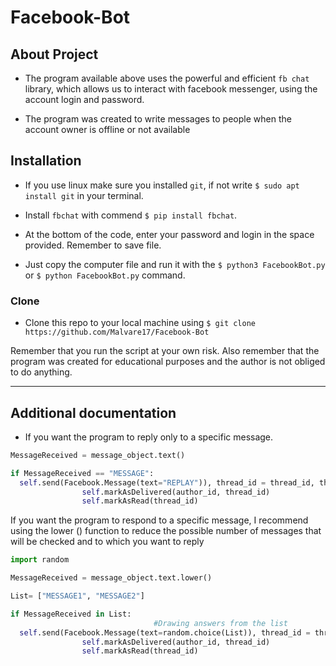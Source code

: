 
# Facebook-Bot

## About Project
- The program available above uses the powerful and efficient `fb chat` library, which allows us to interact with facebook messenger, using the account login and password.

- The program was created to write messages to people when the account owner is offline or not available

## Installation

- If you use linux make sure you installed `git`, if not write `$ sudo apt install git` in your terminal.

- Install `fbchat` with commend `$ pip install fbchat`.

- At the bottom of the code, enter your password and login in the space provided. Remember to save file.

- Just copy the computer file and run it with the `$ python3 FacebookBot.py` or `$ python FacebookBot.py` command.

### Clone

- Clone this repo to your local machine using `$ git clone https://github.com/Malvare17/Facebook-Bot`

Remember that you run the script at your own risk. Also remember that the program was created for educational purposes and the author is not obliged to do anything.

---

## Additional documentation

- If you want the program to reply only to a specific message.
```python
MessageReceived = message_object.text()

if MessageReceived == "MESSAGE":                
  self.send(Facebook.Message(text="REPLAY")), thread_id = thread_id, thread_type = thread_type)
                self.markAsDelivered(author_id, thread_id)
                self.markAsRead(thread_id)
```

If you want the program to respond to a specific message, I recommend using the lower () function to reduce the possible number of messages that will be checked and to which you want to reply
```python
import random

MessageReceived = message_object.text.lower()

List= ["MESSAGE1", "MESSAGE2"]

if MessageReceived in List:
								#Drawing answers from the list                
  self.send(Facebook.Message(text=random.choice(List)), thread_id = thread_id, thread_type = thread_type)
                self.markAsDelivered(author_id, thread_id)
                self.markAsRead(thread_id)
```

